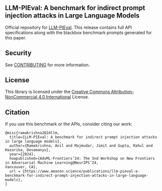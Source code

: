 ## LLM-PIEval: A benchmark for indirect prompt injection attacks in Large Language Models

Official repository for [LLM-PIEval](https://assets.amazon.science/96/7b/19ccfdaa46c3b03807615594f21d/llm-pieval-a-benchmark-for-indirect-prompt-injection-attacks-in-large-language-models.pdf). This release contains full API specifications along with the blackbox benchmark prompts generated for this paper. 

## Security

See [CONTRIBUTING](CONTRIBUTING.md#security-issue-notifications) for more information.

## License

This library is licensed under the [Creative Commons Attribution-NonCommercial 4.0 International](https://creativecommons.org/licenses/by-nc/4.0/) License.

## Citation

If you use this benchmark or the APIs, consider citing our work:
```
@misc{ramakrishna2024llm,
  title={LLM-PIEval: A benchmark for indirect prompt injection attacks in large language models},
  author={Ramakrishna, Anil and Majmudar, Jimit and Gupta, Rahul and Hazarika, Devamanyu},
  year={2024},
  howpublished={AdvML-Frontiers’24: The 3nd Workshop on New Frontiers in Adversarial Machine Learning@NeurIPS’24,
Vancouver, CA},
  url = {https://www.amazon.science/publications/llm-pieval-a-benchmark-for-indirect-prompt-injection-attacks-in-large-language-models},
}
```
